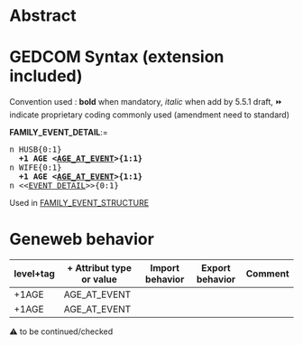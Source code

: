 ﻿# Abstract

# GEDCOM Syntax (extension included)
Convention used : **bold** when mandatory, _italic_ when add by 5.5.1 draft, &#x23E9; indicate proprietary coding commonly used (amendment need to standard)<br />

**FAMILY_EVENT_DETAIL**:=
<pre>
n HUSB{0:1}
<b>  +1 AGE &lt;<a href=Ged.AGE_AT_EVENT.md>AGE_AT_EVENT</a>&gt;{1:1}</b>
n WIFE{0:1}
<b>  +1 AGE &lt;<a href=Ged.AGE_AT_EVENT.md>AGE_AT_EVENT</a>&gt;{1:1}</b>
n &lt;&lt;<a href=Ged.EVENT_DETAIL.md>EVENT_DETAIL</a>&gt;&gt;{0:1}
</pre>
Used in <a href=Ged.FAMILY_EVENT_STRUCTURE.md>FAMILY_EVENT_STRUCTURE</a><br />

# Geneweb behavior

level+tag  | + Attribut type or value | Import behavior | Export behavior  | Comment 
---------- | ------------- | :---------------: | :-----------------:| -----------
+1AGE | AGE_AT_EVENT | | |
+1AGE | AGE_AT_EVENT | | |

:warning: to be continued/checked

